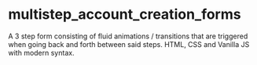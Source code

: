 # multistep_account_creation_forms
A 3 step form consisting of fluid animations / transitions that are triggered when going back and forth between said steps. HTML, CSS and Vanilla JS with modern syntax.

